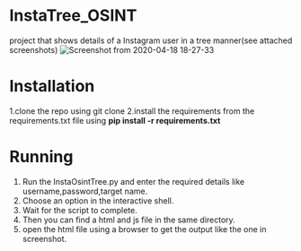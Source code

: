 # InstaTree_OSINT
project that shows details of a Instagram user in a tree manner(see attached screenshots)
![Screenshot from 2020-04-18 18-27-33](https://user-images.githubusercontent.com/50712130/79638236-43c6ab80-81a2-11ea-8cbc-41a46486cc2e.png)


# Installation
1.clone the repo using git clone
2.install the requirements from the requirements.txt file using <b>pip install -r requirements.txt</b>


# Running
1. Run the InstaOsintTree.py and enter the required details like username,password,target name.
2. Choose an option in the interactive shell.
3. Wait for the script to complete.
4. Then you can find a html and js file in the same directory.
5. open the html file using a browser to get the output like the one in screenshot.
